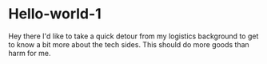 # Hello-world-1
Hey there
I'd like to take a quick detour from my logistics background to get to know a bit more about the tech sides. 
This should do more goods than harm for me.

